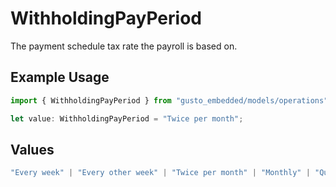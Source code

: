 # WithholdingPayPeriod

The payment schedule tax rate the payroll is based on.

## Example Usage

```typescript
import { WithholdingPayPeriod } from "gusto_embedded/models/operations";

let value: WithholdingPayPeriod = "Twice per month";
```

## Values

```typescript
"Every week" | "Every other week" | "Twice per month" | "Monthly" | "Quarterly" | "Semiannually" | "Annually"
```